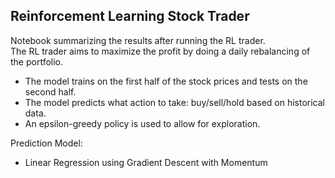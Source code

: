 ## Reinforcement Learning Stock Trader

Notebook summarizing the results after running the RL trader.\
The RL trader aims to maximize the profit by doing a daily rebalancing of the portfolio.

- The model trains on the first half of the stock prices and tests on the second half.
- The model predicts what action to take: buy/sell/hold based on historical data.
- An epsilon-greedy policy is used to allow for exploration.

Prediction Model:

- Linear Regression using Gradient Descent with Momentum

